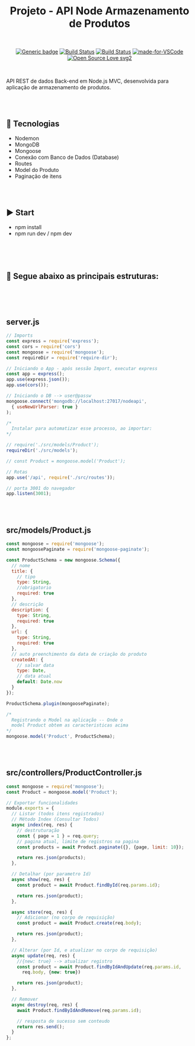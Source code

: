 <div align="center">

# Projeto - API Node Armazenamento de Produtos

</div>

<br>

<div align="center">

[![Generic badge](https://img.shields.io/badge/Made%20by-Renan%20Borba-purple.svg)](https://shields.io/) [![Build Status](https://img.shields.io/github/stars/RenanBorba/commercial-store.svg)](https://github.com/RenanBorba/commercial-store) [![Build Status](https://img.shields.io/github/forks/RenanBorba/commercial-store.svg)](https://github.com/RenanBorba/commercial-store) [![made-for-VSCode](https://img.shields.io/badge/Made%20for-VSCode-1f425f.svg)](https://code.visualstudio.com/) [![Open Source Love svg2](https://badges.frapsoft.com/os/v2/open-source.svg?v=103)](https://github.com/ellerbrock/open-source-badges/)

</div>

<br>

API REST de dados Back-end em Node.js MVC, desenvolvida para aplicação de armazenamento de produtos.

<br><br>

## :rocket: Tecnologias
<ul>
  <li>Nodemon</li>
  <li>MongoDB</li>
  <li>Mongoose</li>
  <li>Conexão com Banco de Dados (Database)</li>
  <li>Routes</li>
  <li>Model do Produto</li>
  <li>Paginação de itens</li>
</ul>

<br><br>

## :arrow_forward: Start
<ul>
  <li>npm install</li>
  <li>npm run dev / npm dev</li>
</ul>

<br><br><br>

## :mega: Segue abaixo as principais estruturas:

<br><br><br>

## server.js
```js
// Imports
const express = require('express');
const cors = require('cors')
const mongoose = require('mongoose');
const requireDir = require('require-dir');

// Iniciando o App - após sessão Import, executar express
const app = express();
app.use(express.json());
app.use(cors());

// Iniciando o DB --> user@passw
mongoose.connect('mongodb://localhost:27017/nodeapi',
  { useNewUrlParser: true }
);

/*
  Instalar para automatizar esse processo, ao importar:
*/

// require('./src/models/Product');
requireDir('./src/models');

// const Product = mongoose.model('Product');

// Rotas
app.use('/api', require('./src/routes'));

// porta 3001 do navegador
app.listen(3001);
```

<br><br>

## src/models/Product.js
```js
const mongoose = require('mongoose');
const mongoosePaginate = require('mongoose-paginate');

const ProductSchema = new mongoose.Schema({
  // nome
  title: {
    // tipo
    type: String,
    //obrigatorio
    required: true
  },
  // descrição
  description: {
    type: String,
    required: true
  },
  url: {
    type: String,
    required: true
  },
  // auto preenchimento da data de criação do produto
  createdAt: {
    // salvar data
    type: Date,
    // data atual
    default: Date.now
  }
});

ProductSchema.plugin(mongoosePaginate);

/*
  Registrando o Model na aplicação -- Onde o
  model Product obtem as caracteristicas acima
*/
mongoose.model('Product', ProductSchema);
```

<br><br>  

## src/controllers/ProductController.js
```js
const mongoose = require('mongoose');
const Product = mongoose.model('Product');

// Exportar funcionalidades
module.exports = {
  // Listar (todos itens registrados)
  // Método Index (Consultar Todos)
  async index(req, res) {
    // destruturação
    const { page = 1 } = req.query;
    // pagina atual, limite de registros na pagina
    const products = await Product.paginate({}, {page, limit: 10});

    return res.json(products);
  },

  // Detalhar (por parametro Id)
  async show(req, res) {
    const product = await Product.findById(req.params.id);

    return res.json(product);
  },

  async store(req, res) {
    // Adicionar (no corpo de requisição)
    const product = await Product.create(req.body);

    return res.json(product);
  },

  // Alterar (por Id, e atualizar no corpo de requisição)
  async update(req, res) {
    //{new: true} --> atualizar registro
    const product = await Product.findByIdAndUpdate(req.params.id,
      req.body, {new: true})

    return res.json(product);
  },

  // Remover
  async destroy(req, res) {
    await Product.findByIdAndRemove(req.params.id);

    // resposta de sucesso sem conteudo
    return res.send();
  }
};
```
